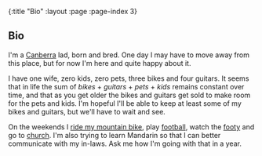 {:title "Bio"
 :layout :page
 :page-index 3}

## Bio

I'm a [Canberra](http://en.wikipedia.org/wiki/Canberra) lad, born and
bred. One day I may have to move away from this place, but for now I'm
here and quite happy about it.

I have one wife, zero kids, zero pets, three bikes and four guitars. It
seems that in life the sum of *bikes* + *guitars* + *pets* + *kids*
remains constant over time, and that as you get older the bikes and
guitars get sold to make room for the pets and kids. I'm hopeful I'll be
able to keep at least some of my bikes and guitars, but we'll have to
wait and see.

On the weekends I [ride my mountain bike](http://ridecanberra.com.au),
play [football](http://www.capitalfootball.com.au), watch the
[footy](http://www.hawthornfc.com.au) and go to
[church](http://crossroads.asn.au). I'm also trying to learn Mandarin so
that I can better communicate with my in-laws. Ask me how I'm going with
that in a year.
